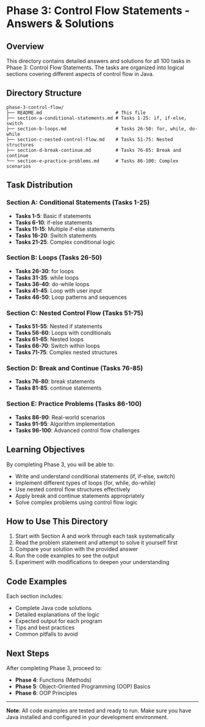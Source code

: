 # Phase 3: Control Flow Statements - Answers & Solutions

## Overview
This directory contains detailed answers and solutions for all 100 tasks in Phase 3: Control Flow Statements. The tasks are organized into logical sections covering different aspects of control flow in Java.

## Directory Structure
```
phase-3-control-flow/
├── README.md                           # This file
├── section-a-conditional-statements.md # Tasks 1-25: if, if-else, switch
├── section-b-loops.md                  # Tasks 26-50: for, while, do-while
├── section-c-nested-control-flow.md    # Tasks 51-75: Nested structures
├── section-d-break-continue.md         # Tasks 76-85: Break and continue
└── section-e-practice-problems.md      # Tasks 86-100: Complex scenarios
```

## Task Distribution

### Section A: Conditional Statements (Tasks 1-25)
- **Tasks 1-5**: Basic if statements
- **Tasks 6-10**: if-else statements
- **Tasks 11-15**: Multiple if-else statements
- **Tasks 16-20**: Switch statements
- **Tasks 21-25**: Complex conditional logic

### Section B: Loops (Tasks 26-50)
- **Tasks 26-30**: for loops
- **Tasks 31-35**: while loops
- **Tasks 36-40**: do-while loops
- **Tasks 41-45**: Loop with user input
- **Tasks 46-50**: Loop patterns and sequences

### Section C: Nested Control Flow (Tasks 51-75)
- **Tasks 51-55**: Nested if statements
- **Tasks 56-60**: Loops with conditionals
- **Tasks 61-65**: Nested loops
- **Tasks 66-70**: Switch within loops
- **Tasks 71-75**: Complex nested structures

### Section D: Break and Continue (Tasks 76-85)
- **Tasks 76-80**: break statements
- **Tasks 81-85**: continue statements

### Section E: Practice Problems (Tasks 86-100)
- **Tasks 86-90**: Real-world scenarios
- **Tasks 91-95**: Algorithm implementation
- **Tasks 96-100**: Advanced control flow challenges

## Learning Objectives
By completing Phase 3, you will be able to:
- Write and understand conditional statements (if, if-else, switch)
- Implement different types of loops (for, while, do-while)
- Use nested control flow structures effectively
- Apply break and continue statements appropriately
- Solve complex problems using control flow logic

## How to Use This Directory
1. Start with Section A and work through each task systematically
2. Read the problem statement and attempt to solve it yourself first
3. Compare your solution with the provided answer
4. Run the code examples to see the output
5. Experiment with modifications to deepen your understanding

## Code Examples
Each section includes:
- Complete Java code solutions
- Detailed explanations of the logic
- Expected output for each program
- Tips and best practices
- Common pitfalls to avoid

## Next Steps
After completing Phase 3, proceed to:
- **Phase 4**: Functions (Methods)
- **Phase 5**: Object-Oriented Programming (OOP) Basics
- **Phase 6**: OOP Principles

---

**Note**: All code examples are tested and ready to run. Make sure you have Java installed and configured in your development environment. 